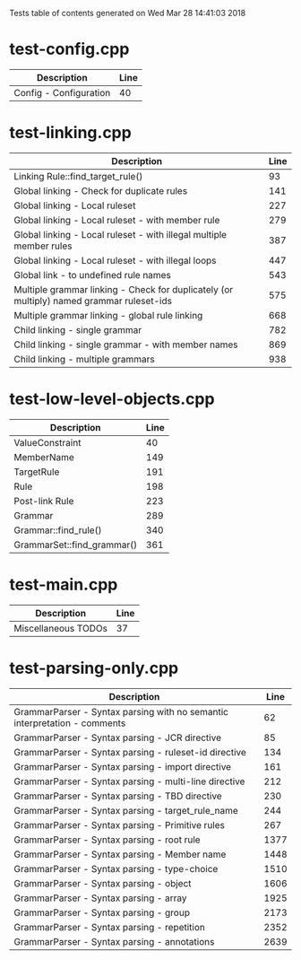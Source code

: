 Tests table of contents generated on Wed Mar 28 14:41:03 2018

# test-config.cpp
| Description | Line |
|-------------|------|
| Config - Configuration | 40 |

# test-linking.cpp
| Description | Line |
|-------------|------|
| Linking Rule::find_target_rule() | 93 |
| Global linking - Check for duplicate rules | 141 |
| Global linking - Local ruleset | 227 |
| Global linking - Local ruleset - with member rule | 279 |
| Global linking - Local ruleset - with illegal multiple member rules | 387 |
| Global linking - Local ruleset - with illegal loops | 447 |
| Global link - to undefined rule names | 543 |
| Multiple grammar linking - Check for duplicately (or multiply) named grammar ruleset-ids | 575 |
| Multiple grammar linking - global rule linking | 668 |
| Child linking - single grammar | 782 |
| Child linking - single grammar - with member names | 869 |
| Child linking - multiple grammars | 938 |

# test-low-level-objects.cpp
| Description | Line |
|-------------|------|
| ValueConstraint | 40 |
| MemberName | 149 |
| TargetRule | 191 |
| Rule | 198 |
| Post-link Rule | 223 |
| Grammar | 289 |
| Grammar::find_rule() | 340 |
| GrammarSet::find_grammar() | 361 |

# test-main.cpp
| Description | Line |
|-------------|------|
| Miscellaneous TODOs | 37 |

# test-parsing-only.cpp
| Description | Line |
|-------------|------|
| GrammarParser - Syntax parsing with no semantic interpretation - comments | 62 |
| GrammarParser - Syntax parsing - JCR directive | 85 |
| GrammarParser - Syntax parsing - ruleset-id directive | 134 |
| GrammarParser - Syntax parsing - import directive | 161 |
| GrammarParser - Syntax parsing - multi-line directive | 212 |
| GrammarParser - Syntax parsing - TBD directive | 230 |
| GrammarParser - Syntax parsing - target_rule_name | 244 |
| GrammarParser - Syntax parsing - Primitive rules | 267 |
| GrammarParser - Syntax parsing - root rule | 1377 |
| GrammarParser - Syntax parsing - Member name | 1448 |
| GrammarParser - Syntax parsing - type-choice | 1510 |
| GrammarParser - Syntax parsing - object | 1606 |
| GrammarParser - Syntax parsing - array | 1925 |
| GrammarParser - Syntax parsing - group | 2173 |
| GrammarParser - Syntax parsing - repetition | 2352 |
| GrammarParser - Syntax parsing - annotations | 2639 |
